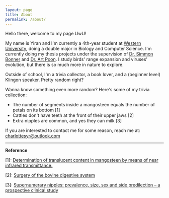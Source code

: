 ```yaml
---
layout: page
title: About
permalink: /about/
---
```


Hello there, welcome to my page UwU!

My name is Yiran and I'm currently a 4th-year student at 
[Western University](https://www.uwo.ca), doing a double major in Biology and Computer Science. I'm currently doing my thesis projects under the supervision of [Dr. Simmon Bonner](https://www.uwo.ca/stats/people/bios/simon-bonner.html) and [Dr. Art Poon](https://www.schulich.uwo.ca/microbiologyandimmunology/people/Art%20Poon.html). I study birds' range expansion and viruses' evolution, but there is so much more in nature to explore. 

Outside of school, I'm a trivia collector, a book lover, and a (beginner level) Klingon speaker. Pretty random right?

Wanna know something even more random? Here's some of my trivia collection:
- The number of segments inside a mangosteen equals the number of petals on its bottom \[1\]
- Cattles don't have teeth at the front of their upper jaws \[2\]
- Extra nipples are common, and yes they can milk \[3\] 


If you are interested to contact me for some reason, reach me at: [charlottesyr@outlook.com](mailto:charlottesyr@outlook.com)

---
**Reference**

\[1\]: [Determination of translucent content in mangosteen by means of near infrared transmittance.](https://doi.org/10.1016/j.jfoodeng.2011.09.027>)

\[2\]: [Surgery of the bovine digestive system](https://doi.org/10.1016/B978-0-323-31665-1.00014-9)

\[3\]: [Supernumerary nipples: prevalence, size, sex and side predilection – a prospective clinical study](https://doi.org/10.1007/s004310050944)


